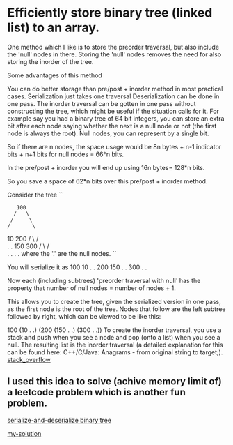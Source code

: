 # Efficiently store binary tree (linked list) to an array.


One method which I like is to store the preorder traversal, but also include the 'null' nodes in there. Storing the 'null' nodes removes the need for also storing the inorder of the tree.

Some advantages of this method

You can do better storage than pre/post + inorder method in most practical cases.
Serialization just takes one traversal
Deserialization can be done in one pass.
The inorder traversal can be gotten in one pass without constructing the tree, which might be useful if the situation calls for it.
For example say you had a binary tree of 64 bit integers, you can store an extra bit after each node saying whether the next is a null node or not (the first node is always the root). Null nodes, you can represent by a single bit.

So if there are n nodes, the space usage would be 8n bytes + n-1 indicator bits + n+1 bits for null nodes = 66*n bits.

In the pre/post + inorder you will end up using 16n bytes= 128*n bits.

So you save a space of 62*n bits over this pre/post + inorder method.

Consider the tree
``

       100
      /   \
     /     \
    /       \
   10       200
  / \       /  \
 .   .     150  300
          / \    / \
         .   .   .  .
where the '.' are the null nodes.
``

You will serialize it as 100 10 . . 200 150 . . 300 . .

Now each (including subtrees) 'preorder traversal with null' has the property that number of null nodes = number of nodes + 1.

This allows you to create the tree, given the serialized version in one pass, as the first node is the root of the tree. Nodes that follow are the left subtree followed by right, which can be viewed to be like this:

100 (10 . .) (200 (150 . .) (300 . .))
To create the inorder traversal, you use a stack and push when you see a node and pop (onto a list) when you see a null. The resulting list is the inorder traversal (a detailed explanation for this can be found here: C++/C/Java: Anagrams - from original string to target;).
[stack_overflow](https://stackoverflow.com/a/2676849/17957276)

## I used this idea to solve (achive memory limit of) a leetcode problem which is another fun problem.

[serialize-and-deserialize binary tree](https://leetcode.com/problems/serialize-and-deserialize-binary-tree)

[my-solution](https://leetcode.com/submissions/detail/789835962/)